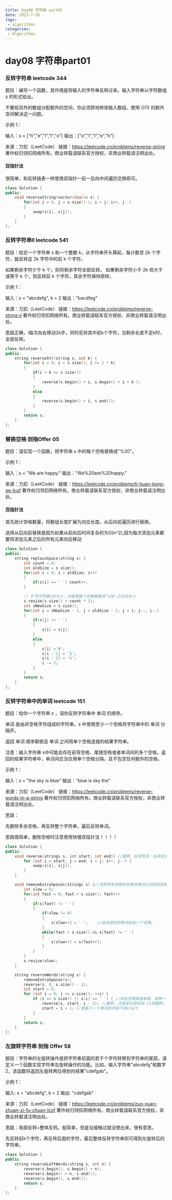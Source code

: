 ```yaml
---
title: Day08 字符串 part01
date: 2023-7-18
tags:
 - algorithms
categories:
 - Algorithms
---
```

#  day08 字符串part01

### 反转字符串 leetcode 344

题目：编写一个函数，其作用是将输入的字符串反转过来。输入字符串以字符数组 s 的形式给出。

不要给另外的数组分配额外的空间，你必须原地修改输入数组、使用 O(1) 的额外空间解决这一问题。

 

示例 1：

输入：s = ["h","e","l","l","o"]
输出：["o","l","l","e","h"]

来源：力扣（LeetCode）
链接：https://leetcode.cn/problems/reverse-string
著作权归领扣网络所有。商业转载请联系官方授权，非商业转载请注明出处。

#### 双指针法

很简单，和反转链表一样使用双指针一前一后向中间遍历交换即可。

```c++
class Solution {
public:
    void reverseString(vector<char>& s) {
        for(int i = 0, j = s.size()-1; i < j; i++, j--)
        {
            swap(s[i], s[j]);
        }
    }
};
```

### 反转字符串II leetcode 541

题目：给定一个字符串 s 和一个整数 k，从字符串开头算起，每计数至 2k 个字符，就反转这 2k 字符中的前 k 个字符。

如果剩余字符少于 k 个，则将剩余字符全部反转。
如果剩余字符小于 2k 但大于或等于 k 个，则反转前 k 个字符，其余字符保持原样。


示例 1：

输入：s = "abcdefg", k = 2
输出："bacdfeg"

来源：力扣（LeetCode）
链接：https://leetcode.cn/problems/reverse-string-ii
著作权归领扣网络所有。商业转载请联系官方授权，非商业转载请注明出处。

思路正确，i每次向右移动2k步，同时反转其中前k个字符，当剩余长度不足k时，全部反转。

```c++
class Solution {
public:
    string reverseStr(string s, int k) {
        for(int i = 0; i < s.size(); i += 2 * k)
        {
            if(i + k <= s.size())
            {
                reverse(s.begin() + i, s.begin() + i + k );
            }
            else
            {
                reverse(s.begin() + i, s.end());
            }
        }
        return s;
    }
};
```

### 替换空格 剑指Offer 05

题目：请实现一个函数，把字符串 s 中的每个空格替换成"%20"。

 

示例 1：

输入：s = "We are happy."
输出："We%20are%20happy."

来源：力扣（LeetCode）
链接：https://leetcode.cn/problems/ti-huan-kong-ge-lcof
著作权归领扣网络所有。商业转载请联系官方授权，非商业转载请注明出处。

#### 双指针法

首先统计空格数量，将数组长度扩展为对应长度。从后向前遍历进行替换。

选择从后向前替换是因为如果从前向后时间复杂的为O(n^2),因为每次添加元素都要将添加元素之后的所有元素向后移动

```C++
class Solution {
public:
    string replaceSpace(string s) {
        int count = 0;
        int oldSize = s.size();
        for(int i = 0; i < oldSize; i++)
        {
            if(s[i] == ' ') count++;
        }

        // 扩充字符串s的大小，也就是每个空格替换成"%20"之后的大小
        s.resize(s.size() + count * 2);
        int sNewSize = s.size();
        for(int i = sNewSize - 1, j = oldSize - 1; j < i; j--, i--)
        {
            if(s[j] != ' ')
            {
                s[i] = s[j];
            }
            else
            {
                s[i] ='0';
                s[i - 1] = '2';
                s[i - 2] = '%';
                i -= 2;
            }
        }
        return s;
    }
};
```



### 反转字符串中的单词 leetcode 151

题目：给你一个字符串 s ，请你反转字符串中 单词 的顺序。

单词 是由非空格字符组成的字符串。s 中使用至少一个空格将字符串中的 单词 分隔开。

返回 单词 顺序颠倒且 单词 之间用单个空格连接的结果字符串。

注意：输入字符串 s中可能会存在前导空格、尾随空格或者单词间的多个空格。返回的结果字符串中，单词间应当仅用单个空格分隔，且不包含任何额外的空格。

示例 1：

输入：s = "the sky is blue"
输出："blue is sky the"

来源：力扣（LeetCode）
链接：https://leetcode.cn/problems/reverse-words-in-a-string
著作权归领扣网络所有。商业转载请联系官方授权，非商业转载请注明出处。

思路：

先删除多余空格，再反转整个字符串，最后反转单词。

思路很简单，删除空格时注意使用快慢双指针法！！！！



```C++
class Solution {
public:
    void reverse(string& s, int start, int end){ //翻转，区间写法：左闭右闭 []
        for (int i = start, j = end; i < j; i++, j--) {
            swap(s[i], s[j]);
        }
    }

    void removeExtraSpaces(string& s) {//去除所有空格并在相邻单词之间添加空格, 快慢指针。
        int slow = 0;
        for(int fast = 0; fast < s.size(); fast++)
        {
            if(s[fast] != ' ')
            {
                if(slow != 0)
                {
                    s[slow++] = ' ';    //给非首位的单词前加一个空格。
                }
                while(fast < s.size() && s[fast] != ' ')
                {
                    s[slow++] = s[fast++];
                }
            }
        }
        s.resize(slow);
    }

    string reverseWords(string s) {
        removeExtraSpaces(s);
        reverse(s, 0, s.size() - 1);
        int start = 0;
        for (int i = 0; i <= s.size(); ++i) {
            if (i == s.size() || s[i] == ' ') { //到达空格或者串尾，说明一个单词结束。进行翻转。
                reverse(s, start, i - 1); //翻转，注意是左闭右闭 []的翻转。
                start = i + 1; //更新下一个单词的开始下标start
            }
        }
        return s;
    }
};
```

### 左旋转字符串 剑指 Offer 58

题目：字符串的左旋转操作是把字符串前面的若干个字符转移到字符串的尾部。请定义一个函数实现字符串左旋转操作的功能。比如，输入字符串"abcdefg"和数字2，该函数将返回左旋转两位得到的结果"cdefgab"。

示例 1：

输入: s = "abcdefg", k = 2
输出: "cdefgab"

来源：力扣（LeetCode）
链接：https://leetcode.cn/problems/zuo-xuan-zhuan-zi-fu-chuan-lcof
著作权归领扣网络所有。商业转载请联系官方授权，非商业转载请注明出处。

思路：局部反转+整体反转。挺简单，但是没接触过就没想出来，很有意思。

先反转前k个字符，再反转后面的字符，最后整体反转字符串则可得到左旋转后的字符串。

```C++
class Solution {
public:
    string reverseLeftWords(string s, int n) {
        reverse(s.begin(), s.begin() + n);
        reverse(s.begin() + n, s.end());
        reverse(s.begin(), s.end());
        return s;
    }
};
```

